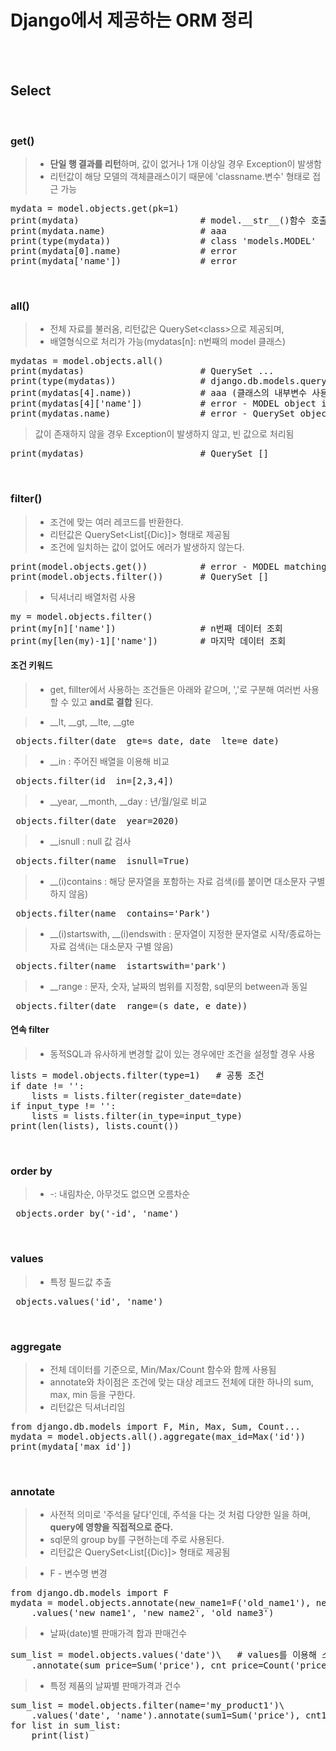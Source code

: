 # Django에서 제공하는 ORM 정리
</br></br>


## Select
</br>

### get()
> * **단일 행 결과를 리턴**하며, 값이 없거나 1개 이상일 경우 Exception이 발생함
> * 리턴값이 해당 모델의 객체클래스이기 때문에 'classname.변수' 형태로 접근 가능
<pre>mydata = model.objects.get(pk=1)
print(mydata)                       # model.__str__()함수 호출
print(mydata.name)                  # aaa
print(type(mydata))                 # class 'models.MODEL'
print(mydata[0].name)               # error
print(mydata['name'])               # error</pre>
</br>

### all()
> * 전체 자료를 불러옴, 리턴값은 QuerySet&lt;class&gt;으로 제공되며, 
> * 배열형식으로 처리가 가능(mydatas[n]: n번째의 model 클래스)
<pre>mydatas = model.objects.all()
print(mydatas)                      # QuerySet ...
print(type(mydatas))                # django.db.models.query.QuerySet
print(mydatas[4].name))             # aaa (클래스의 내부변수 사용)
print(mydatas[4]['name'])           # error - MODEL object is not subscriptable
print(mydatas.name)                 # error - QuerySet object has no attribute 'name'</pre>
> 값이 존재하지 않을 경우 Exception이 발생하지 않고, 빈 값으로 처리됨
<pre>print(mydatas)                      # QuerySet []</pre>
</br>

### filter()
> * 조건에 맞는 여러 레코드를 반환한다.
> * 리턴값은 QuerySet&lt;List&#91;&#123;Dic&#125;&#93;&gt; 형태로 제공됨
> * 조건에 일치하는 값이 없어도 에러가 발생하지 않는다.
<pre>print(model.objects.get())          # error - MODEL matching query does not exist
print(model.objects.filter())       # QuerySet []</pre>
> * 딕셔너리 배열처럼 사용
<pre>my = model.objects.filter()
print(my[n]['name'])                # n번째 데이터 조회
print(my[len(my)-1]['name'])        # 마지막 데이터 조회</pre>

#### 조건 키워드
> * get, fillter에서 사용하는 조건들은 아래와 같으며, ','로 구분해 여러번 사용 할 수 있고 **and로 결합** 된다. </br>

> * __lt, __gt, __lte, __gte
<pre> objects.filter(date__gte=s_date, date__lte=e_date)</pre>

> * __in : 주어진 배열을 이용해 비교
<pre> objects.filter(id__in=[2,3,4])</pre>

> * __year, __month, __day : 년/월/일로 비교
<pre> objects.filter(date__year=2020)</pre>

> * __isnull : null 값 검사
<pre> objects.filter(name__isnull=True)</pre>

> * __(i)contains : 해당 문자열을 포함하는 자료 검색(i를 붙이면 대소문자 구별하지 않음)
<pre> objects.filter(name__contains='Park')</pre>

> * __(i)startswith, __(i)endswith : 문자열이 지정한 문자열로 시작/종료하는 자료 검색(i는 대소문자 구별 않음)
<pre> objects.filter(name__istartswith='park')</pre>

> * __range : 문자, 숫자, 날짜의 범위를 지정함, sql문의 between과 동일
<pre> objects.filter(date__range=(s_date, e_date))</pre>

#### 연속 filter
> * 동적SQL과 유사하게 변경할 값이 있는 경우에만 조건을 설정할 경우 사용
<pre>lists = model.objects.filter(type=1)   # 공통 조건
if date != '':
    lists = lists.filter(register_date=date)
if input_type != '':
    lists = lists.filter(in_type=input_type)
print(len(lists), lists.count())</pre>
</br>

### order by
> * -: 내림차순, 아무것도 없으면 오름차순
<pre> objects.order_by('-id', 'name')</pre>
</br>

### values
> * 특정 필드값 추출
<pre> objects.values('id', 'name')</pre>
</br>

### aggregate
> * 전체 데이터를 기준으로, Min/Max/Count 함수와 함께 사용됨
> * annotate와 차이점은 조건에 맞는 대상 레코드 전체에 대한 하나의 sum, max, min 등을 구한다.
> * 리턴값은 딕셔너리임
<pre>from django.db.models import F, Min, Max, Sum, Count...
mydata = model.objects.all().aggregate(max_id=Max('id'))
print(mydata['max_id'])</pre>
</br>

### annotate
> * 사전적 의미로 '주석을 달다'인데, 주석을 다는 것 처럼 다양한 일을 하며, **query에 영향을 직접적으로 준다.** 
> * sql문의 group by를 구현하는데 주로 사용된다.
> * 리턴값은 QuerySet&lt;List&#91;&#123;Dic&#125;&#93;&gt; 형태로 제공됨 </br>

> * F - 변수명 변경
<pre>from django.db.models import F
mydata = model.objects.annotate(new_name1=F('old_name1'), new_name2=F('old_name2'))\
    .values('new_name1', 'new_name2', 'old_name3') </pre>
    
> * 날짜(date)별 판매가격 합과 판매건수
<pre>sum_list = model.objects.values('date')\   # values를 이용해 소 그룹을 생성
    .annotate(sum_price=Sum('price'), cnt_price=Count('price'))</pre>

> * 특정 제품의 날짜별 판매가격과 건수
<pre>sum_list = model.objects.filter(name='my_product1')\
    .values('date', 'name').annotate(sum1=Sum('price'), cnt1=Count('price'))
for list in sum_list:
    print(list)</pre>
